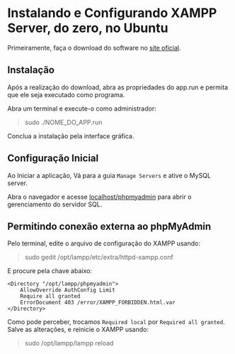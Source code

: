 # Instalando e Configurando XAMPP Server, do zero, no Ubuntu

Primeiramente, faça o download do software no [site oficial](https://www.apachefriends.org/pt_br/index.html).

## Instalação

Após a realização do download, abra as propriedades do app.run e permita que ele seja executado como programa.

Abra um terminal e execute-o como administrador:

> sudo ./NOME_DO_APP.run

Conclua a instalação pela interface gráfica.

## Configuração Inicial

Ao Iniciar a aplicação, Vá para a guia `Manage Servers` e ative o MySQL server.

Abra o navegador e acesse [localhost/phpmyadmin](http://localhost/phpmyadmin) para abrir o gerenciamento do servidor SQL.

## Permitindo conexão externa ao phpMyAdmin

Pelo terminal, edite o arquivo de configuração do XAMPP usando:

> sudo gedit /opt/lampp/etc/extra/httpd-xampp.conf

E procure pela chave abaixo:

```
<Directory "/opt/lampp/phpmyadmin">
    AllowOverride AuthConfig Limit
    Require all granted
    ErrorDocument 403 /error/XAMPP_FORBIDDEN.html.var
</Directory>
```

Como pode perceber, trocamos `Required local` por `Required all granted`. Salve as alterações, e reinicie o XAMPP usando:

> sudo /opt/lampp/lampp reload
